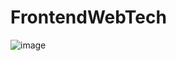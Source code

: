 ﻿# FrontendWebTech



![image](https://github.com/user-attachments/assets/a0092099-9385-4d82-bd45-fe8ebcf7bc58)

